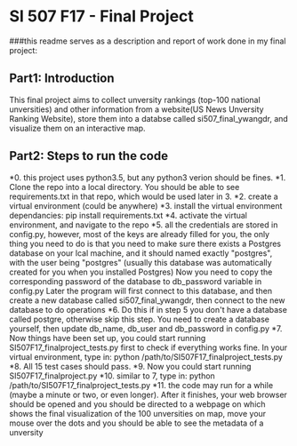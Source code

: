 # SI 507 F17 - Final Project

###this readme serves as a description and report of work done in my final project:

## Part1: Introduction

This final project aims to collect unversity rankings (top-100 national unversities) and other information from a website(US News Unversity Ranking Website), store them into a databse called si507_final_ywangdr, and visualize them on an interactive map.

## Part2: Steps to run the code
*0. this project uses python3.5, but any python3 verion should be fines.
*1. Clone the repo into a local directory. You should be able to see requirements.txt in that repo, which would be used later in 3.
*2. create a virtual environment (could be anywhere)
*3. install the virtual environment dependancies: pip install requirements.txt
*4. activate the virtual environment, and navigate to the repo
*5. all the credentials are stored in config.py, however, most of the keys are already filled for you, 
the only thing you need to do is that you need to make sure there exists a Postgres database on your lcal machine,
 and it should named exactly "postgres", with the user being "postgres" (usually this database was automatically created for you when you installed Postgres)
Now you need to copy the corresponding password of the database to db_password variable in config.py
Later the program will first connect to this database, and then create a new database called si507_final_ywangdr, then connect to the new database to do operations
*6. Do this if in step 5 you don't have a database called postgre, otherwise skip this step. You need to create a database yourself, then update db_name, db_user and db_password in config.py
*7. Now things have been set up, you could start running SI507F17_finalproject_tests.py first to check if everything works fine. In your virtual environment, type in: python /path/to/SI507F17_finalproject_tests.py
*8. All 15 test cases should pass.
*9. Now you could start running SI507F17_finalproject.py
*10. similar to 7, type in: python /path/to/SI507F17_finalproject_tests.py
*11. the code may run for a while (maybe a minute or two, or even longer). After it finishes, your web browser should be opened and you should be directed to a webpage on which shows the final visualization of the 100 unversities on map, move your mouse over the dots and you should be able to see the metadata of a unversity
